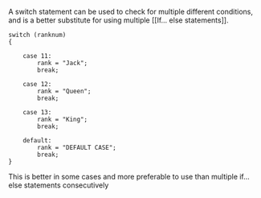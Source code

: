 A switch statement can be used to check for multiple different conditions, and is a better substitute for using multiple [[If... else statements]].

```
switch (ranknum)
{

	case 11:
		rank = "Jack";
	    break;

	case 12:
		rank = "Queen";
	    break;

	case 13:
	    rank = "King";
	    break;

	default:
	    rank = "DEFAULT CASE";
	    break;
}
```

This is better in some cases and more preferable to use than multiple if... else statements consecutively
